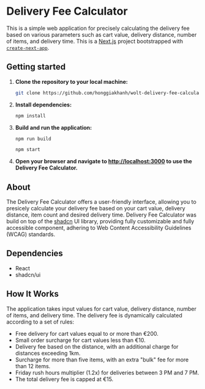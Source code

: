 # Delivery Fee Calculator

This is a simple web application for precisely calculating the delivery fee based on various parameters such as cart value, delivery distance, number of items, and delivery time. This is a [Next.js](https://nextjs.org/) project bootstrapped with [`create-next-app`](https://github.com/vercel/next.js/tree/canary/packages/create-next-app).

## Getting started

1. **Clone the repository to your local machine:**
    ```bash
    git clone https://github.com/honggiakhanh/wolt-delivery-fee-calculator
    ```

2. **Install dependencies:**
    ```bash
    npm install
    ```

3. **Build and run the application:**
    ```bash
    npm run build
    ```
    ```bash
    npm start
    ```

4. **Open your browser and navigate to [http://localhost:3000](http://localhost:3000) to use the Delivery Fee Calculator.**

## About

The Delivery Fee Calculator offers a user-friendly interface, allowing you to presicely calculate your delivery fee based on your cart value, delivery distance, item count and desired delivery time. 
Delivery Fee Calculator was build on top of the [shadcn](https://ui.shadcn.com/) UI library, providing fully customizable and fully accessible component, adhering to Web Content Accessibility Guidelines (WCAG) standards.

## Dependencies

- React
- shadcn/ui

## How It Works

The application takes input values for cart value, delivery distance, number of items, and delivery time. The delivery fee is dynamically calculated according to a set of rules:

- Free delivery for cart values equal to or more than €200.
- Small order surcharge for cart values less than €10.
- Delivery fee based on the distance, with an additional charge for distances exceeding 1km.
- Surcharge for more than five items, with an extra "bulk" fee for more than 12 items.
- Friday rush hours multiplier (1.2x) for deliveries between 3 PM and 7 PM.
- The total delivery fee is capped at €15.

